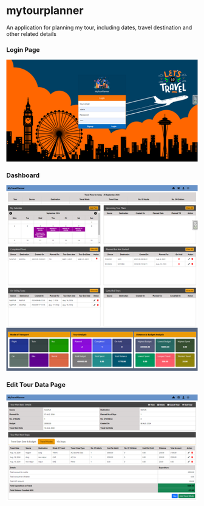 # mytourplanner
An application for planning my tour, including dates, travel destination and other related details

### Login Page
![screenshot](https://github.com/lawrence-gandhar/mytourplanner/blob/main/mytourplanner/app/static/login_page.png)

### Dashboard 
![screenshot](https://github.com/lawrence-gandhar/mytourplanner/blob/main/mytourplanner/app/static/dashboard.png)

### Edit Tour Data Page
![screenshot](https://github.com/lawrence-gandhar/mytourplanner/blob/main/mytourplanner/app/static/step_pages.png)